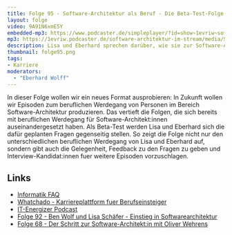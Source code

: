 ```yaml
---
title: Folge 95 - Software-Architektur als Beruf - Die Beta-Test-Folge
layout: folge
video: 9A91N6xmE5Y
embedded-mp3: https://www.podcaster.de/simpleplayer/?id=show~1evriw~software-architektur-im-stream~pod-166455b1a99f5c702e6f2bc896&v=1639152526
mp3: https://1evriw.podcaster.de/software-architektur-im-stream/media/SoftwareArchitekturAlsBeruf.mp3
description: Lisa und Eberhard sprechen darüber, wie sie zur Software-Architektur gekommen sind.
thumbnail: folge95.png
tags:
- Karriere
moderators:
  - "Eberhard Wolff"
---
```


In dieser Folge wollen wir ein neues Format ausprobieren: In Zukunft
wollen wir Episoden zum beruflichen Werdegang von Personen im Bereich
Software-Architektur produzieren. Das vertieft die Folgen, die sich
bereits mit beruflichen Werdegang für Software-Architekt:innen
auseinandergesetzt haben. Als Beta-Test werden Lisa und Eberhard sich
die dafür geplanten Fragen gegenseitig stellen. So zeigt die Folge
nicht nur den unterschiedlichen beruflichen Werdegang von Lisa und
Eberhard auf, sondern gibt auch die Gelegenheit, Feedback zu den
Fragen zu geben und Interview-Kandidat:innen fuer weitere Episoden
vorzuschlagen.

## Links

* [Informatik FAQ](https://github.com/ewolff/InformatikFAQ)
* [Whatchado - Karriereplattform fuer Berufseinsteiger](https://www.whatchado.com)
* [IT-Energizer Podcast](https://itcareerenergizer.com/interview)
* [Folge 92 - Ben Wolf und Lisa Schäfer - Einstieg in Softwarearchitektur](/2021/11/19/folge92.html)
* [Folge 68 - Der Schritt zur Software-Architekt:in mit Oliver Wehrens](/2021/07/23/folge68.html)
